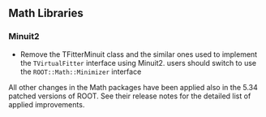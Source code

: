 ## Math Libraries


### Minuit2

-   Remove the TFitterMinuit class and the similar ones used to implement the `TVirtualFitter` interface using Minuit2. users should switch to use the 
    `ROOT::Math::Minimizer` interface


All other changes in the Math packages have been applied also in the 5.34 patched versions of ROOT. See their release notes for the detailed list of applied improvements. 

